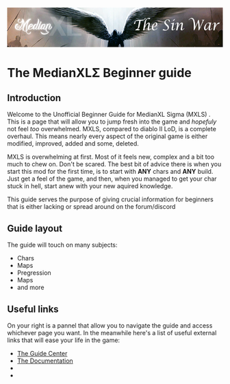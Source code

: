![](../img/tsw_logo.png)
# The MedianXLΣ Beginner guide
## Introduction

Welcome to the Unofficial Beginner Guide for MedianXL Sigma (MXLS) . This is a page that will allow you to jump fresh into the game and *hopefuly* not feel *too* overwhelmed. MXLS, compared to diablo II LoD, is a complete overhaul. This means nearly every aspect of the original game is either modified, improved, added and some, deleted.

MXLS is overwhelming at first. Most of it feels new, complex and a bit too much to chew on. Don't be scared. The best bit of advice there is when you start this mod for the first time, is to start with **ANY** chars and **ANY** build. Just get a feel of the game, and then, when you managed to get your char stuck in hell, start anew with your new aquired knowledge.
  


This guide serves the purpose of giving crucial information for beginners that is either lacking or spread around on the forum/discord

## Guide layout

The guide will touch on many subjects:  

- Chars
- Maps
- Pregression
- Maps
- and more

## Useful links

On your right is a pannel that allow you to navigate the guide and access whichever page you want. In the meanwhile here's a list of useful external links that will ease your life in the game:  

- [The Guide Center](https://forum.median-xl.com/viewforum.php?f=40)
- [The Documentation](https://docs.median-xl.com/)
- []()
- []()
